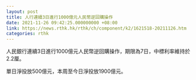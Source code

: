 ```yaml
---
layout: post
title: 人行連續3日進行1000億元人民幣逆回購操作
date: 2021-11-26 09:42:25.000000000 +08:00
link: https://news.rthk.hk/rthk/ch/component/k2/1621518-20211126.htm
categories: rthk
---
```


人民銀行連續3日進行1000億元人民幣逆回購操作，期限為7日，中標利率維持於2.2厘。

單日淨投放500億元，本周至今日淨投放1900億元。
